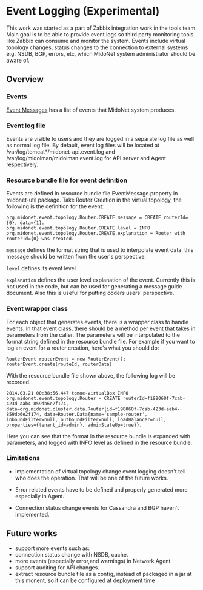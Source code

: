 # Event Logging (Experimental)

This work was started as a part of Zabbix integration work in the tools team.
Main goal is to be able to provide event logs so third party monitoring tools
like Zabbix can consume and monitor the system. Events include virtual topology
changes, status changes to the connection to external systems e.g. NSDB, BGP,
errors, etc, which MidoNet system administrator should be aware of.

## Overview

### Events

[Event Messages](https://docs.google.com/a/midokura.com/spreadsheet/ccc?key=0AuTxlBUkbgiUdEhNdFVkWkxUWGpIVzJXQlVEV0NxNkE&usp=drive_web#gid=0)
has a list of events that MidoNet system produces.

### Event log file

Events are visible to users and they are logged in a separate log file
as well as normal log file. By default, event log files will be located
at /var/log/tomcat*/midonet-api.event.log and
/var/log/midolman/midolman.event.log for API server and Agent respectively.

### Resource bundle file for event definition

Events are defined in resource bundle file EventMessage.property in midonet-util
package.
Take Router Creation in the virtual topology, the following is the definition
for the event:

```
org.midonet.event.topology.Router.CREATE.message = CREATE routerId={0}, data={1}.
org.midonet.event.topology.Router.CREATE.level = INFO
org.midonet.event.topology.Router.CREATE.explanation = Router with routerId={0} was created.
```

`message` defines the format string that is used to interpolate event data.
          this message should be written from the user's perspective.

`level` defines its event level

`explanation` defines the user level explanation of the event. Currently this
is not used in the code, but can be used for generating a message guide
document. Also this is useful for putting coders users' perspective.


### Event wrapper class

For each object that generates events, there is a wrapper class to handle events.
In that event class, there should be a method per event that takes in
parameters from the caller. The parameters will be interpolated to the format
string defined in the resource bundle file.
For example if you want to log an event for a router creation, here's what you
should do:

```
RouterEvent routerEvent = new RouterEvent();
routerEvent.create(routeId, routerData)
```

With the resource bundle file shown above, the following log will be recorded.

```
2014.03.21 00:38:56.447 tomoe-VirtualBox INFO  org.midonet.event.topology.Router - CREATE routerId=f198060f-7cab-423d-aab4-859db6e2f174, data=org.midonet.cluster.data.Router{id=f198060f-7cab-423d-aab4-859db6e2f174, data=Router.Data{name='sample-router', inboundFilter=null, outboundFilter=null, loadBalancer=null, properties={tenant_id=admin}, adminStateUp=true}}.

```

Here you can see that the format in the resource bundle is expanded with
parameters, and logged with INFO level as defined in the resource bundle.


### Limitations

* implementation of virtual topology change event logging
doesn't tell who does the operation. That will be one of the future works.

* Error related events have to be defined and properly generated more especially
  in Agent.

* Connection status change events for Cassandra and BGP haven't implemented.


## Future works

* support more events such as:
 * connection status change with NSDB, cache.
 * more events (especially error,and warnings) in Network Agent
* support auditing for API changes.
* extract resource bundle file as a config, instead of packaged in a jar at this monent,
  so it can be configured at deployment time
